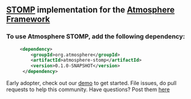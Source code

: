 ## [STOMP](http://en.wikipedia.org/wiki/Streaming_Text_Oriented_Messaging_Protocol) implementation for the [Atmosphere Framework](https://github.com/Atmosphere/atmosphere)
### To use Atmosphere STOMP, add the following dependency:
```xml
     <dependency>
         <groupId>org.atmosphere</groupId>
         <artifactId>atmosphere-stomp</artifactId>
         <version>0.1.0-SNAPSHOT</version>
      </dependency>
```

Early adopter, check out our [demo](https://github.com/Atmosphere/atmosphere-samples/tree/master/stomp) to get started. File issues, do pull requests to help this community. Have questions? Post them [here](https://groups.google.com/group/atmosphere-framework?pli=1)
